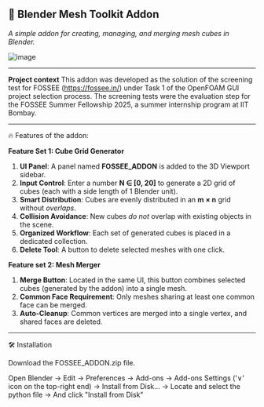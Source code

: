 ## 🔧 Blender Mesh Toolkit Addon

_A simple addon for creating, managing, and merging mesh cubes in Blender._

![image](https://github.com/user-attachments/assets/412127f5-59cd-408b-afc8-1f5477afd44d)

---
**Project context**
This addon was developed as the solution of the screening test for FOSSEE (https://fossee.in/) under Task 1 of the OpenFOAM GUI project selection process. The screening tests were the evaluation step for the FOSSEE Summer Fellowship 2025, a summer internship program at IIT Bombay.

---

🔥 Features of the addon:

**Feature Set 1: Cube Grid Generator**
1. **UI Panel**: A panel named **FOSSEE_ADDON** is added to the 3D Viewport sidebar.
2. **Input Control**: Enter a number **N ∈ [0, 20]** to generate a 2D grid of cubes (each with a side length of 1 Blender unit).
3. **Smart Distribution**: Cubes are evenly distributed in an **m × n** grid without _overlaps_.
4. **Collision Avoidance**: New cubes _do not_ overlap with existing objects in the scene.
5. **Organized Workflow**: Each set of generated cubes is placed in a dedicated collection.
6. **Delete Tool**: A button to delete selected meshes with one click.

**Feature set 2: Mesh Merger**
1. **Merge Button**: Located in the same UI, this button combines selected cubes (generated by the addon) into a single mesh.
2. **Common Face Requirement**: Only meshes sharing at least one common face can be merged.
3. **Auto-Cleanup**: Common vertices are merged into a single vertex, and shared faces are deleted.

---
🛠️ Installation

Download the FOSSEE_ADDON.zip file.

Open Blender → Edit → Preferences → Add-ons → Add-ons Settings ('∨' icon on the top-right end) → Install from Disk... → Locate and select the python file → And click "Install from Disk"

